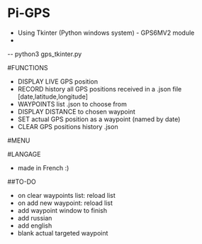 # Pi-GPS
+ Using Tkinter (Python windows system) - GPS6MV2 module
+ 

-- python3 gps_tkinter.py

#FUNCTIONS
- DISPLAY LIVE GPS position
- RECORD history all GPS positions received in a .json file [date,latitude,longitude]
- WAYPOINTS list .json to choose from
- DISPLAY DISTANCE to chosen waypoint
- SET actual GPS position as a waypoint (named by date)
- CLEAR GPS positions history .json

#MENU

#LANGAGE
- made in French :)

##TO-DO
- on clear waypoints list: reload list
- on add new waypoint: reload list
- add waypoint window to finish
- add russian
- add english
- blank actual targeted waypoint
